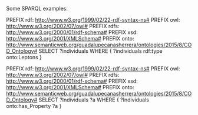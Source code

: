Some SPARQL examples:

PREFIX rdf: <http://www.w3.org/1999/02/22-rdf-syntax-ns#>
PREFIX owl: <http://www.w3.org/2002/07/owl#>
PREFIX rdfs: <http://www.w3.org/2000/01/rdf-schema#>
PREFIX xsd: <http://www.w3.org/2001/XMLSchema#>
PREFIX onto: <http://www.semanticweb.org/guadalupecanasherrera/ontologies/2015/8/COD_Ontology#>
SELECT ?individuals 
	WHERE { ?individuals rdf:type onto:Leptons }





PREFIX rdf: <http://www.w3.org/1999/02/22-rdf-syntax-ns#>
PREFIX owl: <http://www.w3.org/2002/07/owl#>
PREFIX rdfs: <http://www.w3.org/2000/01/rdf-schema#>
PREFIX xsd: <http://www.w3.org/2001/XMLSchema#>
PREFIX onto: <http://www.semanticweb.org/guadalupecanasherrera/ontologies/2015/8/COD_Ontology#>
SELECT  ?Individuals ?a
	WHERE { ?Individuals onto:has_Property ?a }
